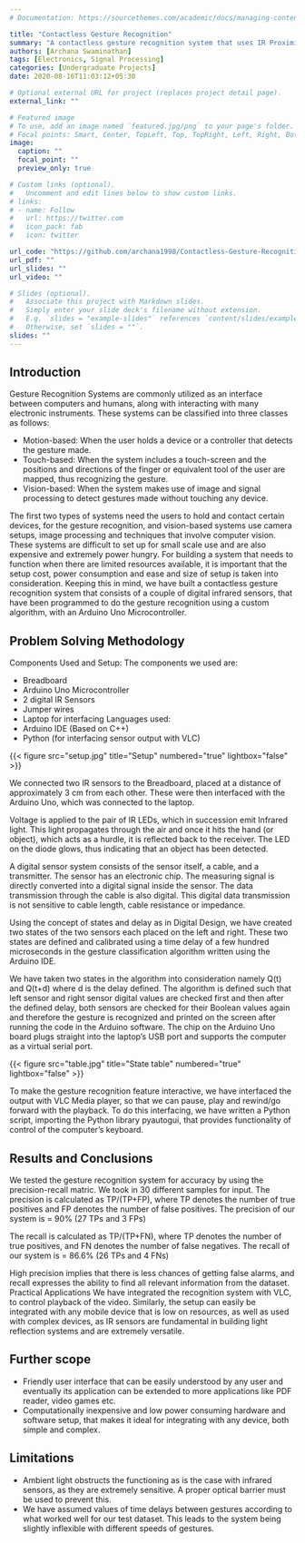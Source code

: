 ```yaml
---
# Documentation: https://sourcethemes.com/academic/docs/managing-content/

title: "Contactless Gesture Recognition"
summary: "A contactless gesture recognition system that uses IR Proximity Sensors to classify different hand gestures. Interfaced with VLC Media player to pause and play videos."
authors: [Archana Swaminathan]
tags: [Electronics, Signal Processing]
categories: [Undergraduate Projects]
date: 2020-08-16T11:03:12+05:30

# Optional external URL for project (replaces project detail page).
external_link: ""

# Featured image
# To use, add an image named `featured.jpg/png` to your page's folder.
# Focal points: Smart, Center, TopLeft, Top, TopRight, Left, Right, BottomLeft, Bottom, BottomRight.
image:
  caption: ""
  focal_point: ""
  preview_only: true

# Custom links (optional).
#   Uncomment and edit lines below to show custom links.
# links:
# - name: Follow
#   url: https://twitter.com
#   icon_pack: fab
#   icon: twitter

url_code: "https://github.com/archana1998/Contactless-Gesture-Recognition-System-"
url_pdf: ""
url_slides: ""
url_video: ""

# Slides (optional).
#   Associate this project with Markdown slides.
#   Simply enter your slide deck's filename without extension.
#   E.g. `slides = "example-slides"` references `content/slides/example-slides.md`.
#   Otherwise, set `slides = ""`.
slides: ""
---
```


## Introduction

Gesture Recognition Systems are commonly utilized as an interface between computers and humans, along with interacting with many electronic instruments. These systems can be classified into three classes as follows:
* Motion-based: When the user holds a device or a controller that detects the gesture made.
* Touch-based: When the system includes a touch-screen and the positions and directions of the finger or equivalent tool of the user are mapped, thus recognizing the gesture.
* Vision-based: When the system makes use of image and signal processing to detect gestures made without touching any device.


The first two types of systems need the users to hold and contact certain devices, for the gesture recognition, and vision-based systems use camera setups, image processing and techniques that involve computer vision. These systems are difficult to set up for small scale use and are also expensive and extremely power hungry. For building a system that needs to function when there are limited resources available, it is important that the setup cost, power consumption and ease and size of setup is taken into consideration. Keeping this in mind, we have built a contactless gesture recognition system that consists of a couple of digital infrared sensors, that have been programmed to do the gesture recognition using a custom algorithm, with an Arduino Uno Microcontroller.

## Problem Solving Methodology

Components Used and Setup:
The components we used are:
  * Breadboard
  * Arduino Uno Microcontroller
  * 2 digital IR Sensors
  * Jumper wires
  * Laptop for interfacing
Languages used:
  * Arduino IDE (Based on C++)
  * Python (for interfacing sensor output with VLC)

{{< figure src="setup.jpg" title="Setup" numbered="true" lightbox="false" >}}

We connected two IR sensors to the Breadboard, placed at a distance of approximately 3 cm from each other. These were then interfaced with the Arduino Uno, which was connected to the laptop. 

Voltage is applied to the pair of IR LEDs, which in succession emit Infrared light. This light propagates through the air and once it hits the hand (or object), which acts as a hurdle, it is reflected back to the receiver. The LED on the diode glows, thus indicating that an object has been detected.

A digital sensor system consists of the sensor itself, a cable, and a transmitter. The sensor has an electronic chip. The measuring signal is directly converted into a digital signal inside the sensor. The data transmission through the cable is also digital. This digital data transmission is not sensitive to cable length, cable resistance or impedance. 

Using the concept of states and delay as in Digital Design, we have created two states of the two sensors each placed on the left and right. These two states are defined and calibrated using a time delay of a few hundred microseconds in the gesture classification algorithm written using the Arduino IDE. 

We have taken two states in the algorithm into consideration namely Q(t) and Q(t+d) where d is the delay defined. The algorithm is defined such that left sensor and right sensor digital values are checked first and then after the defined delay, both sensors are checked for their Boolean values again and therefore the gesture is recognized and printed on the screen after running the code in the Arduino software. The chip on the Arduino Uno board plugs straight into the laptop’s USB port and supports the computer as a virtual serial port.

{{< figure src="table.jpg" title="State table" numbered="true" lightbox="false" >}}

To make the gesture recognition feature interactive, we have interfaced the output with VLC Media player, so that we can pause, play and rewind/go forward with the playback. To do this interfacing, we have written a Python script, importing the Python library pyautogui, that provides functionality of control of the computer’s keyboard.





## Results and Conclusions

We tested the gesture recognition system for accuracy by using the precision-recall matric. We took in 30 different samples for input.
The precision is calculated as TP/(TP+FP), where TP denotes the number of true positives and FP denotes the number of false positives.
The precision of our system is = 90% (27 TPs and 3 FPs)

The recall is calculated as TP/(TP+FN), where TP denotes the number of true positives, and FN denotes the number of false negatives.
The recall of our system is = 86.6% (26 TPs and 4 FNs)

High precision implies that there is less chances of getting false alarms, and recall expresses the ability to find all relevant information from the dataset.
Practical Applications
We have integrated the recognition system with VLC, to control playback of the video. Similarly, the setup can easily be integrated with any mobile device that is low on resources, as well as used with complex devices, as IR sensors are fundamental in building light reflection systems and are extremely versatile.


## Further scope

  * Friendly user interface that can be easily understood by any user and eventually its application can be extended to more applications like PDF reader, video games etc.
  * Computationally inexpensive and low power consuming hardware and software setup, that makes it ideal for integrating with any device, both simple and complex.
                                     
## Limitations

  * Ambient light obstructs the functioning as is the case with infrared sensors, as they are extremely sensitive. A proper optical barrier must be used to prevent this.
  * We have assumed values of time delays between gestures according to what worked well for our test dataset. This leads to the system being slightly inflexible with different speeds of gestures. 






